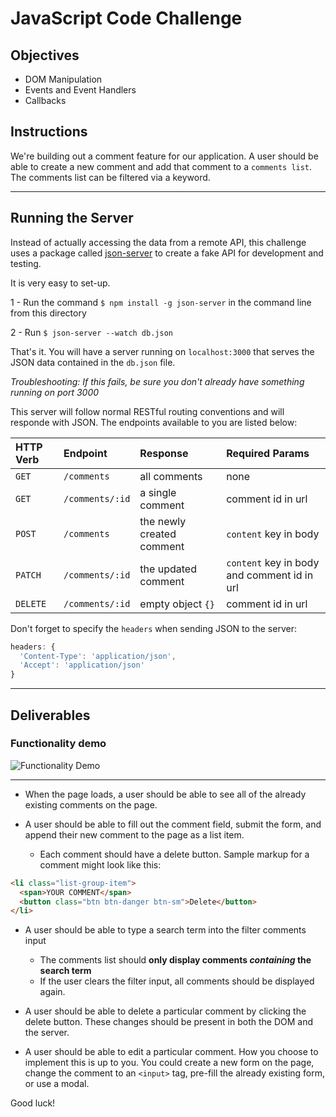 # JavaScript Code Challenge

## Objectives

- DOM Manipulation
- Events and Event Handlers
- Callbacks

## Instructions

We're building out a comment feature for our application. A user should be able to create a new comment and add that comment to a `comments list`. The comments list can be filtered via a keyword.

---

## Running the Server

Instead of actually accessing the data from a remote API, this challenge uses a package called [json-server](https://github.com/typicode/json-server) to create a fake API for development and testing.

It is very easy to set-up.

1 - Run the command `$ npm install -g json-server` in the command line from this directory

2 - Run  `$ json-server --watch db.json`

That's it. You will have a server running on `localhost:3000` that serves the JSON data contained in the `db.json` file.

*Troubleshooting: If this fails, be sure you don't already have something running on port 3000*

This server will follow normal RESTful routing conventions and will responde with JSON. The endpoints available to you are listed below:

| HTTP Verb | Endpoint        | Response                  | Required Params                             |
| :-------- | :-------------- | :------------------------ | :------------------------------------------ |
| `GET`     | `/comments`     | all comments              | none                                        |
| `GET`     | `/comments/:id` | a single comment          | comment id in url                           |
| `POST`    | `/comments`     | the newly created comment | `content` key in body                       |
| `PATCH`   | `/comments/:id` | the updated comment       | `content` key in body and comment id in url |
| `DELETE`  | `/comments/:id` | empty object `{}`         | comment id in url                           |


Don't forget to specify the `headers` when sending JSON to the server:

```js
headers: {
  'Content-Type': 'application/json',
  'Accept': 'application/json'
}
```
---

## Deliverables

### Functionality demo

![Functionality Demo](functionality-demo.gif)

---

- When the page loads, a user should be able to see all of the already existing comments on the page.

- A user should be able to fill out the comment field, submit the form, and append their new comment to the page as a list item.
  - Each comment should have a delete button. Sample markup for a comment might look like this:

```html
<li class="list-group-item">
  <span>YOUR COMMENT</span>
  <button class="btn btn-danger btn-sm">Delete</button>
</li>
```

- A user should be able to type a search term into the filter comments input
  - The comments list should **only display comments _containing_ the search term**
  - If the user clears the filter input, all comments should be displayed again.

- A user should be able to delete a particular comment by clicking the delete button. These changes should be present in both the DOM and the server.

- A user should be able to edit a particular comment. How you choose to implement this is up to you. You could create a new form on the page, change the comment to an `<input>` tag, pre-fill the already existing form, or use a modal.

Good luck!
